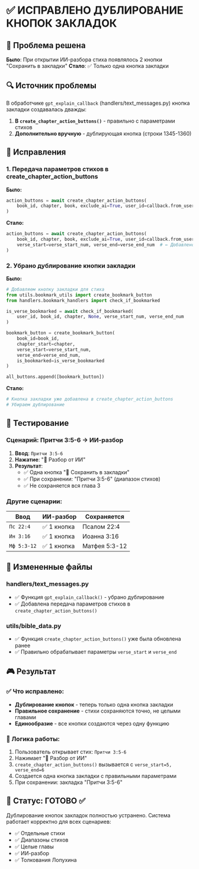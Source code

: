 # ✅ ИСПРАВЛЕНО ДУБЛИРОВАНИЕ КНОПОК ЗАКЛАДОК

## 🎯 Проблема решена

**Было**: При открытии ИИ-разбора стиха появлялось 2 кнопки "Сохранить в закладки"
**Стало**: ✅ Только одна кнопка закладки

## 🔍 Источник проблемы

В обработчике `gpt_explain_callback` (handlers/text_messages.py) кнопка закладки создавалась дважды:

1. **В `create_chapter_action_buttons()`** - правильно с параметрами стихов
2. **Дополнительно вручную** - дублирующая кнопка (строки 1345-1360)

## 🔧 Исправления

### 1. Передача параметров стихов в create_chapter_action_buttons

**Было:**
```python
action_buttons = await create_chapter_action_buttons(
    book_id, chapter, book, exclude_ai=True, user_id=callback.from_user.id
)
```

**Стало:**
```python
action_buttons = await create_chapter_action_buttons(
    book_id, chapter, book, exclude_ai=True, user_id=callback.from_user.id,
    verse_start=verse_start_num, verse_end=verse_end_num  # ← Добавлено!
)
```

### 2. Убрано дублирование кнопки закладки

**Было:**
```python
# Добавляем кнопку закладки для стиха
from utils.bookmark_utils import create_bookmark_button
from handlers.bookmark_handlers import check_if_bookmarked

is_verse_bookmarked = await check_if_bookmarked(
    user_id, book_id, chapter, None, verse_start_num, verse_end_num
)

bookmark_button = create_bookmark_button(
    book_id=book_id,
    chapter_start=chapter,
    verse_start=verse_start_num,
    verse_end=verse_end_num,
    is_bookmarked=is_verse_bookmarked
)

all_buttons.append([bookmark_button])
```

**Стало:**
```python
# Кнопка закладки уже добавлена в create_chapter_action_buttons
# Убираем дублирование
```

## 🧪 Тестирование

### Сценарий: Притчи 3:5-6 → ИИ-разбор

1. **Ввод**: `Притчи 3:5-6`
2. **Нажатие**: "🤖 Разбор от ИИ"
3. **Результат**: 
   - ✅ Одна кнопка "📖 Сохранить в закладки"
   - ✅ При сохранении: "Притчи 3:5-6" (диапазон стихов)
   - ✅ Не сохраняется вся глава 3

### Другие сценарии:

| Ввод | ИИ-разбор | Сохраняется |
|------|-----------|-------------|
| `Пс 22:4` | ✅ 1 кнопка | Псалом 22:4 |
| `Ин 3:16` | ✅ 1 кнопка | Иоанна 3:16 |
| `Мф 5:3-12` | ✅ 1 кнопка | Матфея 5:3-12 |

## 📁 Измененные файлы

### handlers/text_messages.py
- ✅ Функция `gpt_explain_callback()` - убрано дублирование
- ✅ Добавлена передача параметров стихов в `create_chapter_action_buttons()`

### utils/bible_data.py
- ✅ Функция `create_chapter_action_buttons()` уже была обновлена ранее
- ✅ Правильно обрабатывает параметры `verse_start` и `verse_end`

## 🎮 Результат

### ✅ Что исправлено:
- **Дублирование кнопок** - теперь только одна кнопка закладки
- **Правильное сохранение** - стихи сохраняются точно, не целыми главами
- **Единообразие** - все кнопки создаются через одну функцию

### 🔄 Логика работы:
1. Пользователь открывает стих: `Притчи 3:5-6`
2. Нажимает "🤖 Разбор от ИИ"
3. `create_chapter_action_buttons()` вызывается с `verse_start=5, verse_end=6`
4. Создается одна кнопка закладки с правильными параметрами
5. При сохранении: закладка "Притчи 3:5-6"

## 🚀 Статус: ГОТОВО ✅

Дублирование кнопок закладок полностью устранено. Система работает корректно для всех сценариев:
- ✅ Отдельные стихи
- ✅ Диапазоны стихов  
- ✅ Целые главы
- ✅ ИИ-разбор
- ✅ Толкования Лопухина